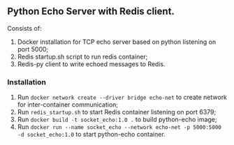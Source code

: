 ## Python Echo Server with Redis client.

Consists of:
1. Docker installation for TCP echo server based on python listening on port 5000;
2. Redis startup.sh script to run redis container;
3. Redis-py client to write echoed messages to Redis.

### Installation

1. Run ```docker network create --driver bridge echo-net``` to create network for inter-container communication;
2. Run ```redis_startup.sh``` to start Redis container listening on port 6379;
3. Run ```docker build -t socket_echo:1.0 .``` to build python-echo image;
4. Run ```docker run --name socket_echo --network echo-net -p 5000:5000 -d socket_echo:1.0``` to start python-echo container.
